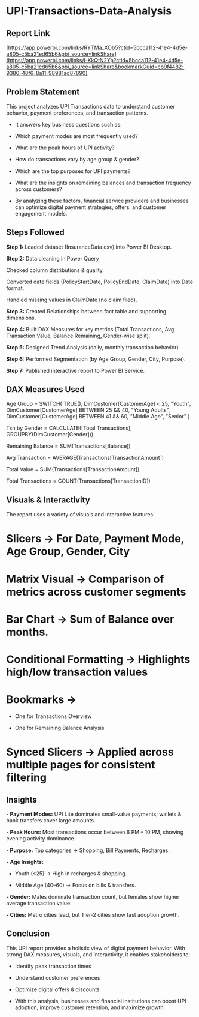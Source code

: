 # UPI-Transactions-Data-Analysis

## Report Link

[https://app.powerbi.com/links/RYTMa_XOb5?ctid=5bcca112-41e4-4d5e-a805-c5ba21ed65b6&pbi_source=linkShare](https://app.powerbi.com/links/l-KkQtN2Yp?ctid=5bcca112-41e4-4d5e-a805-c5ba21ed65b6&pbi_source=linkShare&bookmarkGuid=cb9f4482-9380-48f6-8a11-98981ad87890)

## Problem Statement

This project analyzes UPI Transactions data to understand customer behavior, payment preferences, and transaction patterns.
- It answers key business questions such as:

- Which payment modes are most frequently used?

- What are the peak hours of UPI activity?

- How do transactions vary by age group & gender?

- Which are the top purposes for UPI payments?

- What are the insights on remaining balances and transaction frequency across customers?

- By analyzing these factors, financial service providers and businesses can optimize digital payment strategies, offers, and customer engagement models.

## Steps Followed

**Step 1:** Loaded dataset (InsuranceData.csv) into Power BI Desktop.

**Step 2:** Data cleaning in Power Query

Checked column distributions & quality.

Converted date fields (PolicyStartDate, PolicyEndDate, ClaimDate) into Date format.

Handled missing values in ClaimDate (no claim filed).

**Step 3:** Created Relationships between fact table and supporting dimensions.

**Step 4:** Built DAX Measures for key metrics (Total Transactions, Avg Transaction Value, Balance Remaining, Gender-wise split).

**Step 5:** Designed Trend Analysis (daily, monthly transaction behavior).

**Step 6:** Performed Segmentation (by Age Group, Gender, City, Purpose).

**Step 7:** Published interactive report to Power BI Service.

## DAX Measures Used

Age Group = SWITCH(
    TRUE(),
    DimCustomer[CustomerAge] < 25, "Youth",
    DimCustomer[CustomerAge] BETWEEN 25 && 40, "Young Adults",
    DimCustomer[CustomerAge] BETWEEN 41 && 60, "Middle Age",
    "Senior"
)

Txn by Gender = CALCULATE([Total Transactions], GROUPBY(DimCustomer[Gender]))

Remaining Balance = SUM(Transactions[Balance])

Avg Transaction = AVERAGE(Transactions[TransactionAmount])

Total Value = SUM(Transactions[TransactionAmount])

Total Transactions = COUNT(Transactions[TransactionID])

## Visuals & Interactivity

The report uses a variety of visuals and interactive features:

# Slicers → For Date, Payment Mode, Age Group, Gender, City

# Matrix Visual → Comparison of metrics across customer segments

# Bar Chart → Sum of Balance over months.

# Conditional Formatting → Highlights high/low transaction values

# Bookmarks →

- One for Transactions Overview

- One for Remaining Balance Analysis

# Synced Slicers → Applied across multiple pages for consistent filtering



## Insights
**- Payment Modes:** UPI Lite dominates small-value payments; wallets & bank transfers cover large amounts.

 **- Peak Hours:** Most transactions occur between 6 PM – 10 PM, showing evening activity dominance.

**- Purpose:** Top categories → Shopping, Bill Payments, Recharges.

 **- Age Insights:**

-  Youth (<25) → High in recharges & shopping.

-  Middle Age (40–60) → Focus on bills & transfers.

 **- Gender:** Males dominate transaction count, but females show higher average transaction value.

**- Cities:** Metro cities lead, but Tier-2 cities show fast adoption growth.

## Conclusion

This UPI report provides a holistic view of digital payment behavior. With strong DAX measures, visuals, and interactivity, it enables stakeholders to:
- Identify peak transaction times
  
- Understand customer preferences

- Optimize digital offers & discounts

- With this analysis, businesses and financial institutions can boost UPI adoption, improve customer retention, and maximize growth.
